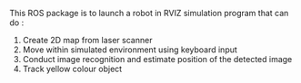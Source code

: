 This ROS package is to launch a robot in RVIZ simulation program that can do :
1. Create 2D map from laser scanner
2. Move within simulated environment using keyboard input
3. Conduct image recognition and estimate position of the detected image
4. Track yellow colour object